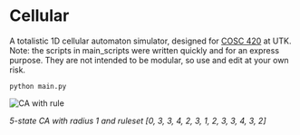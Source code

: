 # Cellular

A totalistic 1D cellular automaton simulator, designed for [COSC 420](http://web.eecs.utk.edu/~mclennan/Classes/420/) at UTK. 
Note: the scripts in main\_scripts were written quickly and for an express purpose. They are not intended to be modular, so use and edit at your own risk.

`python main.py`

![CA with rule](https://raw.githubusercontent.com/joseph346/cellular/master/sample-0334231233432.png)

*5-state CA with radius 1 and ruleset [0, 3, 3, 4, 2, 3, 1, 2, 3, 3, 4, 3, 2]*

